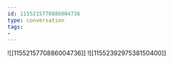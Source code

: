 ```yaml
---
id: 1155215770886004736
type: conversation
tags:
- 
---
```

![[1155215770886004736]]
![[1155239297538150400]]

